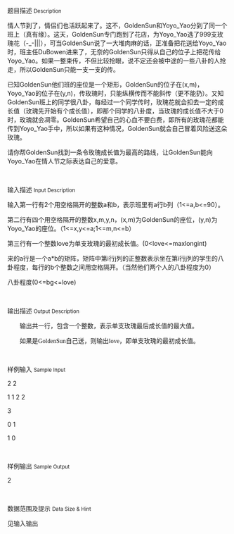 <div class="panel panel-default">
<div class="area-title">
<span>
题目描述
<small>Description</small>
</span></div>
<div class="panel-body">

<p style=""><span style="">情人节到了，情侣们也活跃起来了。这不，GoldenSun和Yoyo_Yao分到了同一个班上（真有缘）。这天，GoldenSun专门跑到了花店，为Yoyo_Yao选了999支玫瑰花（-_-|||），可当GoldenSun说了一大堆肉麻的话，正准备把花送给Yoyo_Yao时，班主任DuBowen进来了，无奈的GoldenSun只得从自己的位子上把花传给Yoyo_Yao。如果一整束传，不但比较抢眼，说不定还会被中途的一些八卦的人抢走，所以GoldenSun只能一支一支的传。</span></p><p style=""><span style="">已知GoldenSun他们班的座位是一个矩形，GoldenSun的位子在(x,m)，Yoyo_Yao的位子在(y,n)，传玫瑰时，只能纵横传而不能斜传（更不能扔）。又知GoldenSun班上的同学很八卦，每经过一个同学传时，玫瑰花就会扣去一定的成长值（玫瑰先开始有个成长值），即那个同学的八卦度，当玫瑰的成长值不大于0时，玫瑰就会凋零。GoldenSun希望自己的心血不要白费，即所有的玫瑰花都能传到Yoyo_Yao手中，所以如果有这种情况，GoldenSun就会自己冒着风险送这朵玫瑰。</span></p><p style=""><span style="">请你帮GoldenSun找到一条令玫瑰成长值为最高的路线，让GoldenSun能向Yoyo_Yao在情人节之际表达自己的爱意。</span></p><p><br></p>

</div>
</div>

<div class="panel panel-default">
<div class="area-title">
<span>
输入描述
<small>Input Description</small>
</span></div>
<div class="panel-body">
<p style=""><span style="">输入第一行有2个用空格隔开的整数a和b，表示班里有a行b列（1&lt;=a,b&lt;=90）。</span></p><p style=""><span style="">第二行有四个用空格隔开的整数x,m,y,n，(x,m)为GoldenSun的座位，(y,n)为Yoyo_Yao的座位。（1&lt;=x,y&lt;=a;1&lt;=m,n&lt;=b） </span></p><p style=""><span style="">第三行有一个整数love为单支玫瑰的最初成长值。(0&lt;love&lt;=maxlongint)</span></p><p><span style="">来的a行是一个a*b的矩阵，矩阵中第i行j列的正整数表示坐在第i行j列的学生的八卦程度，每行的b个整数之间用空格隔开。（当然他们两个人的八卦程度为0）</span></p><p style=""><span style="">八卦程度(0&lt;=bg&lt;=love)</span></p><p><br></p>

</div>
</div>
<div  class="panel panel-default">
<div class="area-title">
<span>
输出描述
<small>Output Description</small>
</span></div>
<div class="panel-body">

<p style="text-indent:28px"><span style="font-family:宋体">输出共一行，包含一个整数，表示单支玫瑰最后成长值的最大值。</span></p><p style="text-indent:28px"><span style="font-family:宋体">如果是GoldenSun自己送，则输出love，即单支玫瑰的最初成长值。</span></p><p><br/></p>

</div>
</div>


<div class="panel panel-default">
<div class="area-title">
<span>
样例输入
<small>Sample Input</small>
</span></div>
<div class="panel-body">
<p style=""><span style="">2 2</span></p><p style=""><span style="">1 1 2 2</span></p><p style=""><span style="">3</span></p><p style=""><span style="">0 1</span></p><p style=""><span style="">1 0</span></p><p><br></p>

</div>
</div>

<div class="panel panel-default">
<div class="area-title">
<span>
样例输出
<small>Sample Output</small>
</span></div>
<div class="panel-body">
<p style=""><span style="">2</span></p><p><br></p>

</div>
</div>

<div class="panel panel-default">
<div class="area-title">
<span>
数据范围及提示
<small>Data Size & Hint</small>
</span></div>
<div class="panel-body">
<p>见输入输出</p>
</div>
</div>